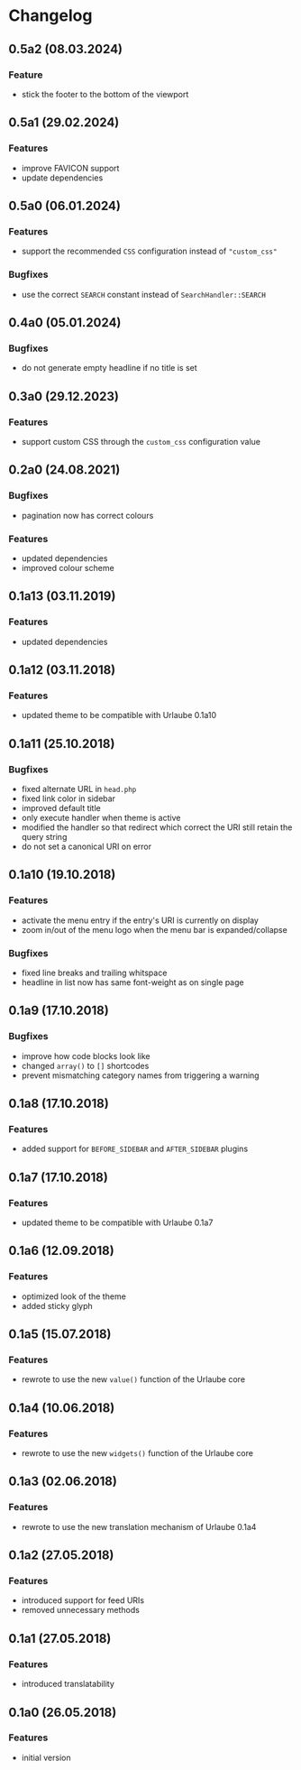# Changelog

## 0.5a2 (08.03.2024)
### Feature
* stick the footer to the bottom of the viewport

## 0.5a1 (29.02.2024)
### Features
* improve FAVICON support
* update dependencies

## 0.5a0 (06.01.2024)
### Features
* support the recommended `CSS` configuration instead of `"custom_css"`

### Bugfixes
* use the correct `SEARCH` constant instead of `SearchHandler::SEARCH`

## 0.4a0 (05.01.2024)
### Bugfixes
* do not generate empty headline if no title is set

## 0.3a0 (29.12.2023)
### Features
* support custom CSS through the `custom_css` configuration value

## 0.2a0 (24.08.2021)
### Bugfixes
* pagination now has correct colours

### Features
* updated dependencies
* improved colour scheme

## 0.1a13 (03.11.2019)
### Features
* updated dependencies

## 0.1a12 (03.11.2018)
### Features
* updated theme to be compatible with Urlaube 0.1a10

## 0.1a11 (25.10.2018)
### Bugfixes
* fixed alternate URL in `head.php`
* fixed link color in sidebar
* improved default title
* only execute handler when theme is active
* modified the handler so that redirect which correct the URI still retain the query string
* do not set a canonical URI on error

## 0.1a10 (19.10.2018)
### Features
* activate the menu entry if the entry's URI is currently on display
* zoom in/out of the menu logo when the menu bar is expanded/collapse

### Bugfixes
* fixed line breaks and trailing whitspace
* headline in list now has same font-weight as on single page

## 0.1a9 (17.10.2018)
### Bugfixes
* improve how code blocks look like
* changed `array()` to `[]` shortcodes
* prevent mismatching category names from triggering a warning

## 0.1a8 (17.10.2018)
### Features
* added support for `BEFORE_SIDEBAR` and `AFTER_SIDEBAR` plugins

## 0.1a7 (17.10.2018)
### Features
* updated theme to be compatible with Urlaube 0.1a7

## 0.1a6 (12.09.2018)
### Features
* optimized look of the theme
* added sticky glyph

## 0.1a5 (15.07.2018)
### Features
* rewrote to use the new `value()` function of the Urlaube core

## 0.1a4 (10.06.2018)
### Features
* rewrote to use the new `widgets()` function of the Urlaube core

## 0.1a3 (02.06.2018)
### Features
* rewrote to use the new translation mechanism of Urlaube 0.1a4

## 0.1a2 (27.05.2018)
### Features
* introduced support for feed URIs
* removed unnecessary methods

## 0.1a1 (27.05.2018)
### Features
* introduced translatability

## 0.1a0 (26.05.2018)
### Features
* initial version
